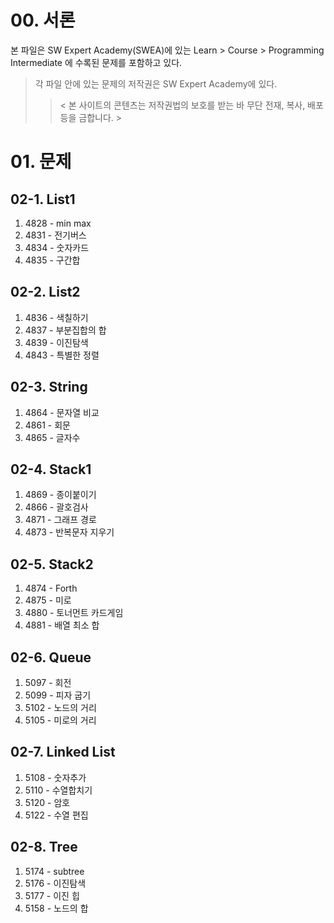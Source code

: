 # 00. 서론

본 파일은 SW Expert Academy(SWEA)에 있는 Learn > Course > Programming Intermediate 에 수록된 문제를 포함하고 있다.

> 각 파일 안에 있는 문제의 저작권은 SW Expert Academy에 있다.   
>
> > < 본 사이트의 콘텐츠는 저작권법의 보호를 받는 바 무단 전재, 복사, 배포 등을 금합니다. >

# 01. 문제

## 02-1. List1

1. 4828 - min max
2. 4831 - 전기버스
3. 4834 - 숫자카드
4. 4835 - 구간합

## 02-2. List2

1. 4836 - 색칠하기
2. 4837 - 부분집합의 합
3. 4839 - 이진탐색
4. 4843 - 특별한 정렬

## 02-3. String

1. 4864 - 문자열 비교
2. 4861 - 회문
3. 4865 - 글자수

## 02-4. Stack1

1. 4869 - 종이붙이기
2. 4866 - 괄호검사
3. 4871 - 그래프 경로
4. 4873 - 반복문자 지우기

## 02-5. Stack2

1. 4874 - Forth
2. 4875 - 미로
3. 4880 - 토너먼트 카드게임
4. 4881 - 배열 최소 합

## 02-6. Queue

1. 5097 - 회전
2. 5099 - 피자 굽기
3. 5102 - 노드의 거리
4. 5105 - 미로의 거리

## 02-7. Linked List

1. 5108 - 숫자추가
2. 5110 - 수열합치기
3. 5120 - 암호
4. 5122 - 수열 편집

## 02-8. Tree

1. 5174 - subtree
2. 5176 - 이진탐색
3. 5177 - 이진 힙
4. 5158 - 노드의 합
